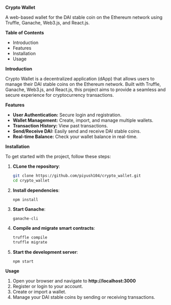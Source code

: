 __Crypto Wallet__

A web-based wallet for the DAI stable coin on the Ethereum network using Truffle, Ganache, Web3.js, and React.js.

**Table of Contents**
* Introduction
* Features
* Installation
* Usage

**Introduction**

Crypto Wallet is a decentralized application (dApp) that allows users to manage their DAI stable coins on the Ethereum network. Built with Truffle, Ganache, Web3.js, and React.js, this project aims to provide a seamless and secure experience for cryptocurrency transactions.

**Features**
- **User Authentication:** Secure login and registration.
- **Wallet Management:** Create, import, and manage multiple wallets.
- **Transaction History:** View past transactions.
- **Send/Receive DAI:** Easily send and receive DAI stable coins.
- **Real-time Balance:** Check your wallet balance in real-time.

**Installation**

To get started with the project, follow these steps:
1. **CLone the repository**:
   ```bash
   git clone https://github.com/piyush104/crypto_wallet.git
   cd crypto_wallet
   ```

2. **Install dependencies**:
   ```
   npm install
   ```
3. **Start Ganache**:
   ```
   ganache-cli
   ```
4. **Compile and migrate smart contracts**:
   ```bash
   truffle compile
   truffle migrate
   ```
5. **Start the development server**:
   ```
   npm start
   ```

**Usage**
1. Open your browser and navigate to **http://localhost:3000**
2. Register or login to your account.
3. Create or import a wallet.
4. Manage your DAI stable coins by sending or receiving transactions.
   
